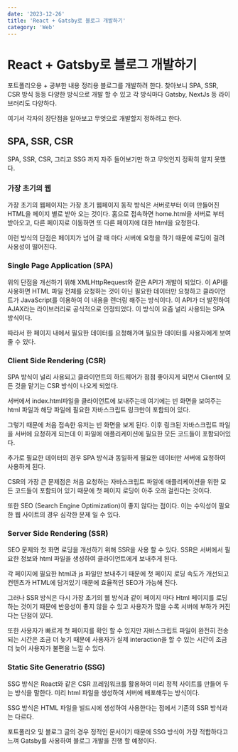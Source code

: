 ```yaml
---
date: '2023-12-26'
title: 'React + Gatsby로 블로그 개발하기'
category: 'Web'
---
```


# React + Gatsby로 블로그 개발하기

포트폴리오용 + 공부한 내용 정리용 블로그를 개발하려 한다. 찾아보니 SPA, SSR, CSR 방식 등등 다양한 방식으로 개발 할 수 있고 각 방식마다 Gatsby, NextJs 등 라이브러리도 다양하다.

여기서 각자의 장단점을 알아보고 무엇으로 개발할지 정하려고 한다.

## SPA, SSR, CSR

SPA, SSR, CSR, 그리고 SSG 까지 자주 들어보기만 하고 무엇인지 정확히 알지 못했다.

### 가장 초기의 웹

가장 초기의 웹페이지는 가장 초기 웹페이지 동작 방식은 서버로부터 이미 만들어진 HTML을 페이지 별로 받아 오는 것이다. 홈으로 접속하면 home.html을 서버로 부터 받아오고, 다른 페이지로 이동하면 또 다른 페이지에 대한 html을 요청한다.

이런 방식의 단점은 페이지가 넘어 갈 때 마다 서버에 요청을 하기 때문에 로딩이 걸려 사용성이 떨어진다.

### Single Page Application (SPA)

위의 단점을 개선하기 위해 XMLHttpRequest와 같은 API가 개발이 되었다. 이 API를 사용하면 HTML 파일 전체를 요청하는 것이 아닌 필요한 데이터만 요청하고 클라이언트가 JavaScript를 이용하여 이 내용을 렌더링 해주는 방식이다. 이 API가 더 발전하여 AJAX라는 라이브러리로 공식적으로 인정되었다. 이 방식이 요즘 널리 사용되는 SPA 방식이다.

따라서 한 페이지 내에서 필요한 데이터를 요청해가며 필요한 데이터를 사용자에게 보여 줄 수 있다.

### Client Side Rendering (CSR)

SPA 방식이 널리 사용되고 클라이언트의 하드웨어가 점점 좋아지게 되면서 Client에 모든 것을 맡기는 CSR 방식이 나오게 되었다.

서버에서 index.html파일을 클라이언트에 보내주는데 여기에는 빈 화면을 보여주는 html 파일과 해당 파일에 필요한 자바스크립트 링크만이 포함되어 있다.

그렇기 때문에 처음 접속한 유저는 빈 화면을 보게 된다. 이후 링크된 자바스크립트 파일을 서버에 요청하게 되는데 이 파일에 애플리케이션에 필요한 모든 코드들이 포함되어있다.

추가로 필요한 데이터의 경우 SPA 방식과 동일하게 필요한 데이터만 서버에 요청하여 사용하게 된다.

CSR의 가장 큰 문제점은 처음 요청하는 자바스크립트 파일에 애플리케이션을 위한 모든 코드들이 포함되어 있기 때문에 첫 페이지 로딩이 아주 오래 걸린다는 것이다.

또한 SEO (Search Engine Optimization)이 좋지 않다는 점이다. 이는 수익성이 필요한 웹 사이트의 경우 심각한 문제 일 수 있다.

### Server Side Rendering (SSR)

SEO 문제와 첫 화면 로딩을 개선하기 위해 SSR을 사용 할 수 있다. SSR은 서버에서 필요한 정보와 html 파일을 생성하여 클라이언트에게 보내주게 된다.

각 페이지에 필요한 html과 js 파일만 보내주기 때문에 첫 페이지 로딩 속도가 개선되고 컨텐츠가 HTML에 담겨있기 때문에 효율적인 SEO가 가능해 진다.

그러나 SSR 방식은 다시 가장 초기의 웹 방식과 같이 페이지 마다 Html 페이지를 로딩하는 것이기 때문에 반응성이 좋지 않을 수 있고 사용자가 많을 수록 서버에 부하가 커진다는 단점이 있다.

또한 사용자가 빠르게 첫 페이지를 확인 할 수 있지만 자바스크립트 파일이 완전히 전송되는 시간은 조금 더 늦기 때문에 사용자가 실제 interaction을 할 수 있는 시간이 조금 더 늦어 사용자가 불편을 느낄 수 있다.

### Static Site Generatrio (SSG)

SSG 방식은 React와 같은 CSR 프레임워크를 활용하여 미리 정적 사이트를 만들어 두는 방식을 말한다. 미리 html 파일을 생성하여 서버에 배포해두는 방식이다.

SSG 방식은 HTML 파일을 빌드시에 생성하여 사용한다는 점에서 기존의 SSR 방식과는 다르다.

포트폴리오 및 블로그 글의 경우 정적인 문서이기 때문에 SSG 방식이 가장 적합하다고 느껴 Gatsby를 사용하여 블로그 개발을 진행 할 예정이다.
